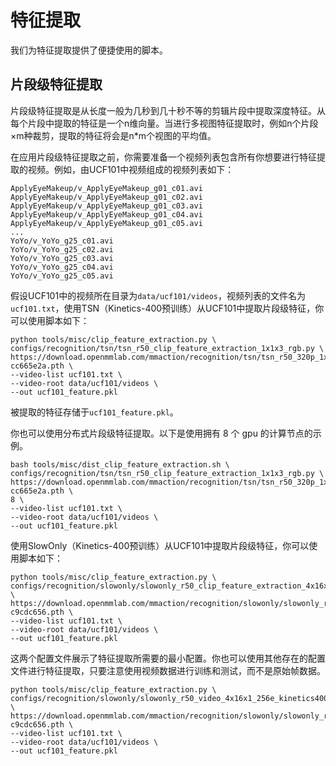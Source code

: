 # 特征提取

我们为特征提取提供了便捷使用的脚本。

## 片段级特征提取

片段级特征提取是从长度一般为几秒到几十秒不等的剪辑片段中提取深度特征。从每个片段中提取的特征是一个n维向量。当进行多视图特征提取时，例如n个片段×m种裁剪，提取的特征将会是n*m个视图的平均值。

在应用片段级特征提取之前，你需要准备一个视频列表包含所有你想要进行特征提取的视频。例如，由UCF101中视频组成的视频列表如下：

```
ApplyEyeMakeup/v_ApplyEyeMakeup_g01_c01.avi
ApplyEyeMakeup/v_ApplyEyeMakeup_g01_c02.avi
ApplyEyeMakeup/v_ApplyEyeMakeup_g01_c03.avi
ApplyEyeMakeup/v_ApplyEyeMakeup_g01_c04.avi
ApplyEyeMakeup/v_ApplyEyeMakeup_g01_c05.avi
...
YoYo/v_YoYo_g25_c01.avi
YoYo/v_YoYo_g25_c02.avi
YoYo/v_YoYo_g25_c03.avi
YoYo/v_YoYo_g25_c04.avi
YoYo/v_YoYo_g25_c05.avi
```

假设UCF101中的视频所在目录为`data/ucf101/videos`，视频列表的文件名为`ucf101.txt`，使用TSN（Kinetics-400预训练）从UCF101中提取片段级特征，你可以使用脚本如下：

```shell
python tools/misc/clip_feature_extraction.py \
configs/recognition/tsn/tsn_r50_clip_feature_extraction_1x1x3_rgb.py \
https://download.openmmlab.com/mmaction/recognition/tsn/tsn_r50_320p_1x1x3_100e_kinetics400_rgb/tsn_r50_320p_1x1x3_100e_kinetics400_rgb_20200702-cc665e2a.pth \
--video-list ucf101.txt \
--video-root data/ucf101/videos \
--out ucf101_feature.pkl
```

被提取的特征存储于`ucf101_feature.pkl`。

你也可以使用分布式片段级特征提取。以下是使用拥有 8 个 gpu 的计算节点的示例。

```shell
bash tools/misc/dist_clip_feature_extraction.sh \
configs/recognition/tsn/tsn_r50_clip_feature_extraction_1x1x3_rgb.py \
https://download.openmmlab.com/mmaction/recognition/tsn/tsn_r50_320p_1x1x3_100e_kinetics400_rgb/tsn_r50_320p_1x1x3_100e_kinetics400_rgb_20200702-cc665e2a.pth \
8 \
--video-list ucf101.txt \
--video-root data/ucf101/videos \
--out ucf101_feature.pkl
```

使用SlowOnly（Kinetics-400预训练）从UCF101中提取片段级特征，你可以使用脚本如下：

```shell
python tools/misc/clip_feature_extraction.py \
configs/recognition/slowonly/slowonly_r50_clip_feature_extraction_4x16x1_rgb.py \
https://download.openmmlab.com/mmaction/recognition/slowonly/slowonly_r50_video_320p_4x16x1_256e_kinetics400_rgb/slowonly_r50_video_320p_4x16x1_256e_kinetics400_rgb_20201014-c9cdc656.pth \
--video-list ucf101.txt \
--video-root data/ucf101/videos \
--out ucf101_feature.pkl
```

这两个配置文件展示了特征提取所需要的最小配置。你也可以使用其他存在的配置文件进行特征提取，只要注意使用视频数据进行训练和测试，而不是原始帧数据。

```shell
python tools/misc/clip_feature_extraction.py \
configs/recognition/slowonly/slowonly_r50_video_4x16x1_256e_kinetics400_rgb.py \
https://download.openmmlab.com/mmaction/recognition/slowonly/slowonly_r50_video_320p_4x16x1_256e_kinetics400_rgb/slowonly_r50_video_320p_4x16x1_256e_kinetics400_rgb_20201014-c9cdc656.pth \
--video-list ucf101.txt \
--video-root data/ucf101/videos \
--out ucf101_feature.pkl
```

